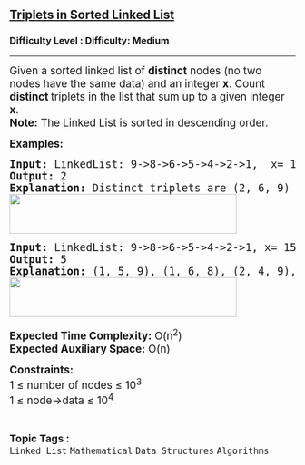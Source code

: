 <h2><a href="https://www.geeksforgeeks.org/problems/count-triplets--141631/1?page=1&category=Linked%20List&difficulty=Medium&status=unsolved&sortBy=submissions">Triplets in Sorted Linked List</a></h2><h3>Difficulty Level : Difficulty: Medium</h3><hr><div class="problems_problem_content__Xm_eO"><p><span style="font-size: 14pt;">Given a sorted linked list&nbsp;of <strong>distinct</strong> nodes (no two nodes have the same data) and an integer <strong>x</strong>. Count <strong>distinct </strong>triplets in the list that sum up to a given integer <strong>x</strong>.<br><strong>Note:</strong> The Linked List is sorted in descending order.</span></p>
<p><span style="font-size: 14pt;"><strong>Examples:</strong></span></p>
<pre><span style="font-size: 14pt;"><strong>Input: </strong>LinkedList: 9-&gt;8-&gt;6-&gt;5-&gt;4-&gt;2-&gt;1,  x= 17
<strong>Output:</strong> 2
<strong>Explanation:</strong> Distinct triplets are (2, 6, 9) and (4, 5, 8) which have sum equal to x i.e 17.<br><img src="https://media.geeksforgeeks.org/img-practice/prod/addEditProblem/706071/Web/Other/blobid0_1722172011.png" width="400" height="70"><br></span></pre>
<pre><span style="font-size: 14pt;"><strong>Input: </strong>LinkedList: 9-&gt;8-&gt;6-&gt;5-&gt;4-&gt;2-&gt;1, x= 15</span><br><span style="font-size: 14pt;"><strong>Output:</strong> 5
<strong>Explanation:</strong> (1, 5, 9), (1, 6, 8), (2, 4, 9), (2, 5, 8), (4, 5, 6) are the distinct triplets<br><img src="https://media.geeksforgeeks.org/img-practice/prod/addEditProblem/706071/Web/Other/blobid2_1722172048.png" width="400" height="70"> </span></pre>
<p><span style="font-size: 14pt;"><strong>Expected Time Complexity:</strong> O(n<sup>2</sup>)<br><strong>Expected Auxiliary Space:</strong> O(n)</span></p>
<p><span style="font-size: 14pt;"><strong>Constraints:</strong><br>1 ≤ number of nodes ≤ 10<sup>3</sup>&nbsp;<br>1 ≤ node-&gt;data ≤ 10<sup>4</sup></span></p></div><br><p><span style=font-size:18px><strong>Topic Tags : </strong><br><code>Linked List</code>&nbsp;<code>Mathematical</code>&nbsp;<code>Data Structures</code>&nbsp;<code>Algorithms</code>&nbsp;